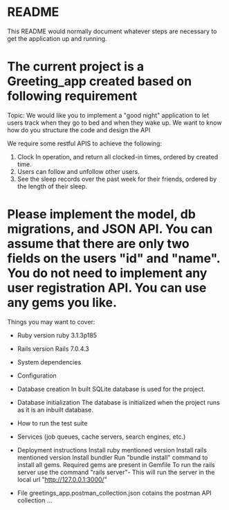 # README

This README would normally document whatever steps are necessary to get the
application up and running.

The current project is a Greeting_app created based on following requirement
=====================================================
Topic: We would like you to implement a "good night" application to let users track when they go to bed and when they wake up. We want to know how do you structure the code and design the API

We require some restful APIS to achieve the following:
1. Clock In operation, and return all clocked-in times, ordered by created time.
2. Users can follow and unfollow other users.
3. See the sleep records over the past week for their friends, ordered by the length of their sleep.

Please implement the model, db migrations, and JSON API.
You can assume that there are only two fields on the users "id" and "name".
You do not need to implement any user registration API.
You can use any gems you like.
======================================================

Things you may want to cover:

* Ruby version
 ruby 3.1.3p185

* Rails version 
  Rails 7.0.4.3

* System dependencies

* Configuration

* Database creation
  In built SQLite database is used for the project.

* Database initialization
  The database is initialized when the project runs as it is an inbuilt database.

* How to run the test suite

* Services (job queues, cache servers, search engines, etc.)

* Deployment instructions
Install ruby mentioned version
Install rails mentioned version
Install bundler 
Run "bundle install" command to install all gems. Required gems are present in Gemfile
To run the rails server use the command "rails server"- This will run the server in the local url "http://127.0.0.1:3000/"


* File greetings_app.postman_collection.json cotains the postman API collection
    ...
